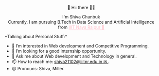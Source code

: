 <p align="center">🌟 Hii there  👩‍💻 </p>

<p align="center">
  I'm Shiva Chunbuk<br>
  Currently,  I am pursuing B.Tech in Data Science and Artificial Intelligence from 
  <a href ="#" style="color: pink;">IIIT Naya Raipur 🏢</a>
</p>

<p>*Talking about Personal Stuff:*</p>

<ul>
  <li>👯 I’m interested in Web development and Competitive Programming.</li>
  <li>🤔 I’m looking for a good internship opportunity.</li>
  <li>💬 Ask me about Web development and Technology in general.</li>
  <li>📫 How to reach me: <a href="mailto:shiva21102@iiitnr.edu.in">shiva21102@iiitnr.edu.in  ✉ </a>.</li>
  <li>😄 Pronouns: Shiva, Miller.</li>
</ul>
